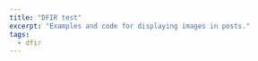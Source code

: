 ```yaml
---
title: "DFIR test"
excerpt: "Examples and code for displaying images in posts."
tags: 
  - dfir
---
```

